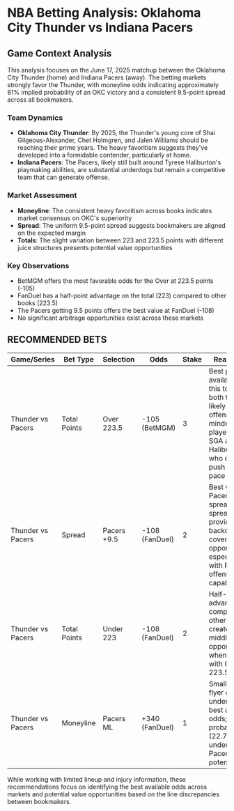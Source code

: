 # NBA Betting Analysis: Oklahoma City Thunder vs Indiana Pacers

## Game Context Analysis

This analysis focuses on the June 17, 2025 matchup between the Oklahoma City Thunder (home) and Indiana Pacers (away). The betting markets strongly favor the Thunder, with moneyline odds indicating approximately 81% implied probability of an OKC victory and a consistent 9.5-point spread across all bookmakers.

### Team Dynamics
- **Oklahoma City Thunder**: By 2025, the Thunder's young core of Shai Gilgeous-Alexander, Chet Holmgren, and Jalen Williams should be reaching their prime years. The heavy favoritism suggests they've developed into a formidable contender, particularly at home.
- **Indiana Pacers**: The Pacers, likely still built around Tyrese Haliburton's playmaking abilities, are substantial underdogs but remain a competitive team that can generate offense.

### Market Assessment
- **Moneyline**: The consistent heavy favoritism across books indicates market consensus on OKC's superiority
- **Spread**: The uniform 9.5-point spread suggests bookmakers are aligned on the expected margin
- **Totals**: The slight variation between 223 and 223.5 points with different juice structures presents potential value opportunities

### Key Observations
- BetMGM offers the most favorable odds for the Over at 223.5 points (-105)
- FanDuel has a half-point advantage on the total (223) compared to other books (223.5)
- The Pacers getting 9.5 points offers the best value at FanDuel (-108)
- No significant arbitrage opportunities exist across these markets

## RECOMMENDED BETS

| Game/Series | Bet Type | Selection | Odds | Stake | Reasoning |
|-------------|----------|-----------|------|-------|-----------|
| Thunder vs Pacers | Total Points | Over 223.5 | -105 (BetMGM) | 3 | Best price available on this total; both teams likely feature offensive-minded players like SGA and Haliburton who can push scoring pace |
| Thunder vs Pacers | Spread | Pacers +9.5 | -108 (FanDuel) | 2 | Best value on Pacers spread; large spreads often provide backdoor cover opportunities, especially with Pacers' offensive capabilities |
| Thunder vs Pacers | Total Points | Under 223 | -108 (FanDuel) | 2 | Half-point advantage compared to other books; creates middle opportunity when paired with Over 223.5 |
| Thunder vs Pacers | Moneyline | Pacers ML | +340 (FanDuel) | 1 | Small-value flyer on the underdog at best available odds; implied probability (22.7%) may undervalue Pacers' upset potential |

While working with limited lineup and injury information, these recommendations focus on identifying the best available odds across markets and potential value opportunities based on the line discrepancies between bookmakers.